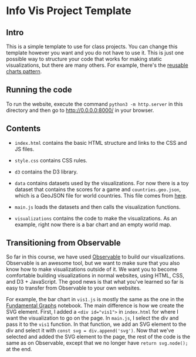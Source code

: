 # Info Vis Project Template

## Intro

This is a simple template to use for class projects. You can change this template however you want and you do not have to use it. This is just one possible way to structure your code that works for making static visualizations, but there are many others. For example, there's the [reusable charts pattern](https://bost.ocks.org/mike/chart/).

## Running the code

To run the website, execute the command `python3 -m http.server` in this directory and then go to http://0.0.0.0:8000/ in your browser.

## Contents

* `index.html` contains the basic HTML structure and links to the CSS and JS files.

* `style.css` contains CSS rules.

* `d3` contains the D3 library.

* `data` contains datasets used by the visualizations. For now there is a toy dataset that contains the scores for a game and `countries.geo.json`, which is a GeoJSON file for world countries. This file comes from [here](https://geojson-maps.ash.ms/).

* `main.js` loads the datasets and then calls the visualization functions.

* `visualizations` contains the code to make the visualizations. As an example, right now there is a bar chart and an empty world map.

## Transitioning from Observable

So far in this course, we have used [Observable](https://observablehq.com) to build our visualizations. Observable is an awesome tool, but we want to make sure that you also know how to make visualizations outside of it. We want you to become comfortable building visualizations in normal websites, using HTML, CSS, and D3 + JavaScript. The good news is that what you've learned so far is easy to transfer from Observable to your own websites.

For example, the bar chart in `vis1.js` is mostly the same as the one in the [Fundamental Graphs](https://observablehq.com/@nyuvis/fundamental-graphs) notebook. The main difference is how we create the SVG element. First, I added a `<div id="vis1">` in `index.html` for where I want the visualization to go on the page. In `main.js`, I select the div and pass it to the `vis1` function. In that function, we add an SVG element to the div and select it with `const svg = div.append('svg')`. Now that we've selected and added the SVG element to the page, the rest of the code is the same as on Observable, except that we no longer have `return svg.node();` at the end.
